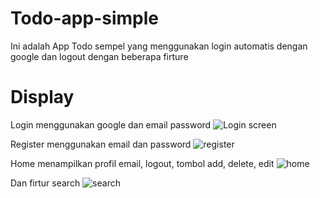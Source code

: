 # Todo-app-simple
Ini adalah App Todo sempel yang menggunakan login automatis dengan google dan logout dengan beberapa firture
# Display
Login menggunakan google dan email password
![Login screen](https://github.com/agusAlfandi/Todo-app-simple/assets/47323843/107a1113-ec9a-410a-b4da-6fd9cfe8cc6b)

Register menggunakan email dan password
![register](https://github.com/agusAlfandi/Todo-app-simple/assets/47323843/5591b09b-c586-46df-b766-b96ddb31f05f)

Home menampilkan profil email, logout, tombol add, delete, edit
![home](https://github.com/agusAlfandi/Todo-app-simple/assets/47323843/0a6f3475-98e2-4412-b9c8-59385f3af41d)

Dan firtur search
![search](https://github.com/agusAlfandi/Todo-app-simple/assets/47323843/2c0d4823-63ef-4008-8cae-709e8a9aba26)

